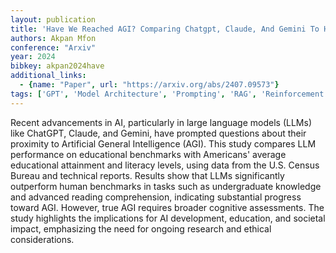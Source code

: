 ```yaml
---
layout: publication
title: 'Have We Reached AGI? Comparing Chatgpt, Claude, And Gemini To Human Literacy And Education Benchmarks'
authors: Akpan Mfon
conference: "Arxiv"
year: 2024
bibkey: akpan2024have
additional_links:
  - {name: "Paper", url: "https://arxiv.org/abs/2407.09573"}
tags: ['GPT', 'Model Architecture', 'Prompting', 'RAG', 'Reinforcement Learning']
---
```

Recent advancements in AI, particularly in large language models (LLMs) like
ChatGPT, Claude, and Gemini, have prompted questions about their proximity to
Artificial General Intelligence (AGI). This study compares LLM performance on
educational benchmarks with Americans' average educational attainment and
literacy levels, using data from the U.S. Census Bureau and technical reports.
Results show that LLMs significantly outperform human benchmarks in tasks such
as undergraduate knowledge and advanced reading comprehension, indicating
substantial progress toward AGI. However, true AGI requires broader cognitive
assessments. The study highlights the implications for AI development,
education, and societal impact, emphasizing the need for ongoing research and
ethical considerations.
